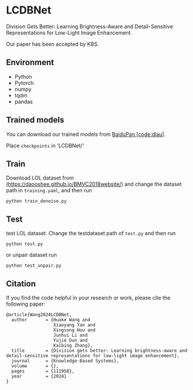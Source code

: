 # LCDBNet

Division Gets Better: Learning Brightness-Aware and Detail-Sensitive Representations for Low-Light Image Enhancement.

Our paper has been accepted by KBS. 

## Environment
* Python
* Pytorch
* numpy
* tqdm
* pandas

## Trained models
You can download our trained models from [BaiduPan [code:dlau]](https://pan.baidu.com/share/init?surl=t7vNrOhC3syIWhRrl4r9Qg). 

Place `checkpoints` in 'LCDBNet/'


## Train
Download LOL dataset from (https://daooshee.github.io/BMVC2018website/) and change the dataset path in `training.yaml`, and then run

```
python train_denoise.py
```


## Test
test LOL dataset. Change the testdataset path of `test.py` and then run

```
python test.py
```

or unpair dataset run

```
python test_unpair.py
```

## Citation
If you find the code helpful in your research or work, please cite the following paper:
```
@article{Wang2024LCDBNet,
  author       = {Huake Wang and
                  Xiaoyang Yan and
                  Xingsong Hou and
                  Junhui Li and
                  Yujie Dun and
                  Kaibing Zhang},
  title        = {Division gets better: Learning brightness-aware and detail-sensitive representations for low-light image enhancement},
  journal      = {Knowledge-Based Systems},
  volume       = {},
  pages        = {111958},
  year         = {2024}
}
```





